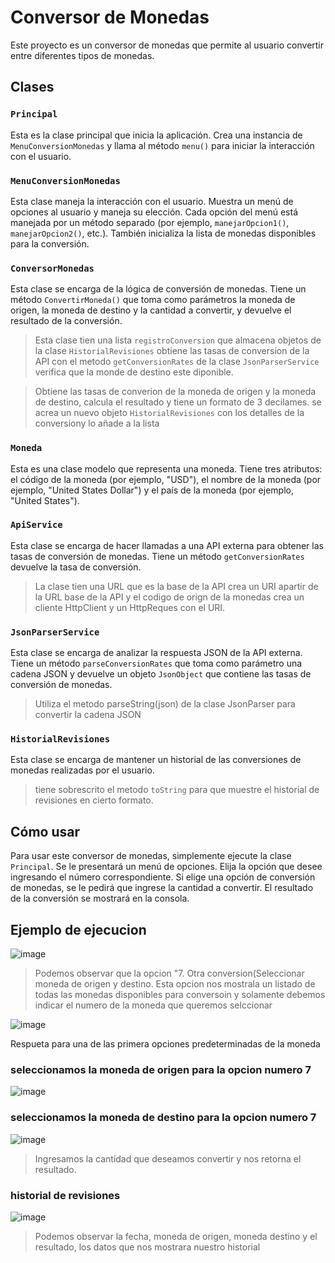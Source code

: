 # Conversor de Monedas

Este proyecto es un conversor de monedas que permite al usuario convertir entre diferentes tipos de monedas.

## Clases

### `Principal`

Esta es la clase principal que inicia la aplicación. Crea una instancia de `MenuConversionMonedas` y llama al método `menu()` para iniciar la interacción con el usuario.

### `MenuConversionMonedas`

Esta clase maneja la interacción con el usuario. Muestra un menú de opciones al usuario y maneja su elección. Cada opción del menú está manejada por un método separado (por ejemplo, `manejarOpcion1()`, `manejarOpcion2()`, etc.). También inicializa la lista de monedas disponibles para la conversión.

### `ConversorMonedas`

Esta clase se encarga de la lógica de conversión de monedas. Tiene un método `ConvertirMoneda()` que toma como parámetros la moneda de origen, la moneda de destino y la cantidad a convertir, y devuelve el resultado de la conversión.
>Esta clase tien una lista `registroConversion` que almacena objetos de la clase `HistorialRevisiones`
>obtiene  las tasas de conversion de la API con el metodo `getConversionRates` de la clase `JsonParserService`
>verifica que la monde de destino este diponible.

>Obtiene las tasas de converion de la moneda de origen y la moneda de destino, calcula el resultado y tiene un formato de 3 decilames.
>se acrea un nuevo objeto `HistorialRevisiones` con los detalles de la conversiony lo añade a la lista
### `Moneda`

Esta es una clase modelo que representa una moneda. Tiene tres atributos: el código de la moneda (por ejemplo, "USD"), el nombre de la moneda (por ejemplo, "United States Dollar") y el país de la moneda (por ejemplo, "United States").

### `ApiService`

Esta clase se encarga de hacer llamadas a una API externa para obtener las tasas de conversión de monedas. Tiene un método `getConversionRates` devuelve la tasa de conversión.
> La clase tien una URL que es la base de la API
> crea un URI apartir de la URL base de la API y el codigo de orign de la monedas
> crea un cliente HttpClient y un HttpReques con el URI.

### `JsonParserService`

Esta clase se encarga de analizar la respuesta JSON de la API externa. Tiene un método `parseConversionRates` que toma como parámetro una cadena JSON y devuelve un objeto `JsonObject` que contiene las tasas de conversión de monedas.
>Utiliza el metodo parseString(json) de la clase JsonParser para convertir la cadena JSON

### `HistorialRevisiones`

Esta clase se encarga de mantener un historial de las conversiones de monedas realizadas por el usuario.
>tiene sobrescrito el metodo `toString` para que muestre el historial de revisiones en cierto formato. 

## Cómo usar

Para usar este conversor de monedas, simplemente ejecute la clase `Principal`. Se le presentará un menú de opciones. Elija la opción que desee ingresando el número correspondiente. Si elige una opción de conversión de monedas, se le pedirá que ingrese la cantidad a convertir. El resultado de la conversión se mostrará en la consola.

## Ejemplo de ejecucion

![image](https://github.com/tubis01/Challenge_ConversorMonedaAPI/assets/115319646/11314052-a057-4aab-a561-c34166a667d1)

>Podemos observar que la opcion "7. Otra conversion(Seleccionar moneda de origen y destino. Esta opcion nos mostrala un listado de todas las monedas disponibles para conversoin y solamente debemos indicar el numero de la moneda que queremos selccionar

![image](https://github.com/tubis01/Challenge_ConversorMonedaAPI/assets/115319646/af54cc7a-7805-4578-bf39-01854e195f1e)

Respueta para una de las primera opciones predeterminadas de la moneda 

### seleccionamos la moneda de origen para la opcion numero 7 
![image](https://github.com/tubis01/Challenge_ConversorMonedaAPI/assets/115319646/4628cdec-bf0e-4d68-adb3-00a3fb12a323)
### seleccionamos la moneda de destino para la opcion numero 7 
![image](https://github.com/tubis01/Challenge_ConversorMonedaAPI/assets/115319646/df0b79fe-ec41-4144-9f94-0a352268a5c0)
>Ingresamos la cantidad que deseamos convertir y nos retorna el resultado.
>

### historial de revisiones 
![image](https://github.com/tubis01/Challenge_ConversorMonedaAPI/assets/115319646/e3492739-d037-4bdf-96fc-9d219fadb715)
>Podemos observar la fecha, moneda de origen, moneda destino y el resultado, los datos que nos mostrara nuestro historial 
